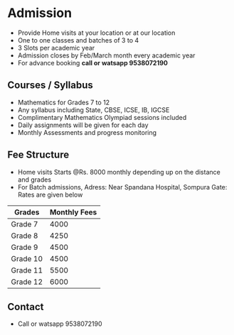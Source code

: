 # Admission

* Provide Home visits at your location or at our location
* One to one classes and batches of 3 to 4 
* 3 Slots per academic year 
* Admission closes by Feb/March month every academic year
* For advance booking **call or watsapp 9538072190**

## Courses / Syllabus

* Mathematics for Grades 7 to 12
* Any syllabus including State, CBSE, ICSE, IB, IGCSE
* Complimentary Mathematics Olympiad sessions included
* Daily assignments will be given for each day
* Monthly Assessments and progress monitoring

## Fee Structure

* Home visits Starts @Rs. 8000 monthly depending up on the distance and grades
* For Batch admissions, Adress: Near Spandana Hospital, Sompura Gate: Rates are given below

| Grades  | Monthly Fees |
| ------------- | ------------- |
| Grade 7  | 4000  |
| Grade 8  | 4250  |
| Grade 9  | 4500  |
| Grade 10  | 4500  |
| Grade 11  | 5500 |
| Grade 12  | 6000  |

## Contact
* Call or watsapp 9538072190
